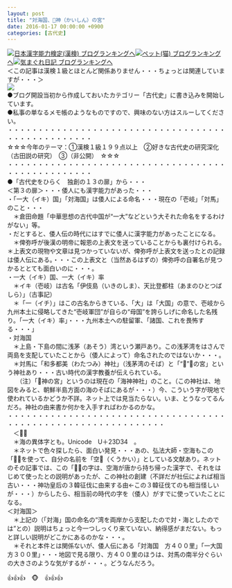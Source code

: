 ```yaml
---
layout: post
title: "対海国、𣴴神（かいしん）の宮"
date: 2016-01-17 00:00:00 +0900
categories: [古代史]
---
```


[![](/syuusyuu9701/assets/images/対海国、𣴴神（かいしん）の宮-br_c_3028_1.gif)](http://blog.with2.net/link.php?1659096:3028 "日本漢字能力検定(漢検) ブログランキングへ")[日本漢字能力検定(漢検) ブログランキングへ](http://blog.with2.net/link.php?1659096:3028)[![](/syuusyuu9701/assets/images/対海国、𣴴神（かいしん）の宮-br_c_1348_1.gif)](http://blog.with2.net/link.php?1659096:1348 "ペット(猫) ブログランキングへ")[ペット(猫) ブログランキングへ](http://blog.with2.net/link.php?1659096:1348)[![](/syuusyuu9701/assets/images/対海国、𣴴神（かいしん）の宮-br_c_9257_1.gif)](http://blog.with2.net/link.php?1659096:9257 "気まぐれ日記 ブログランキングへ")[気まぐれ日記 ブログランキングへ](http://blog.with2.net/link.php?1659096:9257)  
＜この記事は漢検１級とほとんど関係ありません・・・ちょっとは関連していますが・・・＞  
![](/syuusyuu9701/assets/images/対海国、𣴴神（かいしん）の宮-7e60702139d4f585d12a9e174174cf6c.png)  
●ブログ開設当初から作成しておいたカテゴリー「古代史」に書き込みを開始しています。  
●私事の単なるメモ帳のようなものですので、興味のない方はスルーしてください。  
・・・・・・・・・・・・・・・・・・・・・・・・・・・・・・・・・・・・・・・・・・・・・・・・・・  
☆☆☆今年のテーマ：①漢検１級１９９点以上　②好きな古代史の研究深化（古田説の研究）　③（非公開）　☆☆☆　　  
・・・・・・・・・・・・・・・・・・・・・・・・・・・・・・・・・・・・・・・・・・・・・・・・・・  
●「古代史をひらく　独創の１３の扉」から・・・  
＜第３の扉＞・・・倭人にも漢字能力があった・・・  
・「一大（イキ）国」「対海国」は倭人による命名・・・現在の「壱岐」「対馬」のこと・・・  
　＊倉田命題「中華思想の古代中国が“一大”などという大それた命名をするわけがない」等。  
・だとすると、倭人伝の時代にはすでに倭人に漢字能力があったことになる。  
　＊俾弥呼が後漢の明帝に報恩の上表文を送っていることからも裏付けられる。＊上表文の現物や文章は見つかっていないが、俾弥呼が上表文を送ったとの記録は倭人伝にある。・・・この上表文と（当然あるはずの）俾弥呼の自署名が見つかるととても面白いのに・・・。  
・一大（イキ）国、一大（イキ）率  
　＊イキ（壱岐）は古名「伊伎島（いきのしま）、天比登都柱（あまのひとつばしら）」（古事記）  
　＊「一（イチ）」はこの古名からきている、「大」は「大国」の意で、壱岐から九州本土に侵略してきた“壱岐軍団”が自らの“母国”を誇らしげに命名した名残り。「一大（イキ）率」・・・九州本土への駐留軍、「諸国、これを畏怖する・・・」  
・対海国  
　＊上島・下島の間に浅茅（あそう）湾という瀬戸あり。この浅茅湾をはさんで両島を支配していたことから（倭人によって）命名されたのではないか・・・。  
　＊対馬に「和多都美（わたつみ）神社」（浅茅湾のそば）と「“𣴴”神の宮」という神社あり・・・古い時代の漢字教養が伝えられている。  
　　（注）「𣴴神の宮」というのは現在の「海神神社」のこと。（この神社は、地図をみると、朝鮮半島方面の海のそばにあるが・・・）今、こういう字が現地で使われているかどうか不詳。ネット上では見当たらない。いま、とうなってるんだろ。神社の由来書か何かを入手すればわかるのかな。  
・・・・・・・・・・・・・・・・・・・・・・・・・・・・・・・・・・・・・・・・・・・・・・・・・・・・・・・・・・・・・・  
　＜𣴴＞  
　＊海の異体字とも。Unicode　U＋23D34　。  
　＊ネットで色々探したら、面白い発見・・・あの、弘法大師・空海もこの「𣴴」を使って、自分の名前を「空𣴴（くうかい）」としている文献あり。ネットのその記事では、この「𣴴」の字は、空海が唐から持ち帰った漢字で、それをはじめて使ったとの説明があったが、この神社の創建（不詳だが社伝によれば相当古い・・・神功皇后の３韓征伐に由来する由←この３韓征伐てのも相当怪しいが・・・）からしたら、相当前の時代の字を（倭人）がすでに使っていたことになる。  
＜対海国＞  
　＊上記の（「対海」国の命名の“湾を両岸から支配したので対・海としたのでは”との）説明はちょっと今一つしっくり来ていない、納得感がまだない。もっと詳しい説明がどこかにあるのかな・・・。  
　＊それと本件とは関係ないが、倭人伝にある「対海国　方４００里」「一大国　方３００里」・・・地図で見る限り、方４００里のほうは、対馬の南半分ぐらいの大きさのような気がするが・・・。どうなんだろう。  
  
👍👍👍　🐵　👍👍👍  